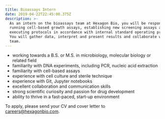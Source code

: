 ```yaml
---
title: Bioassays Intern
date: 2019-04-22T22:45:00.375Z
description: >-
  As an intern on the bioassays team at Hexagon Bio, you will be responsible for
  running cell-based growth assays, establishing new screening assays and
  executing protocols in accordance with internal standard operating procedures.
  You will gather data, interpret and present results and collaborate with the
  team.
---
```

* working towards a B.S. or M.S. in microbiology, molecular biology or related field
* familiarity with DNA experiments, including PCR, nucleic acid extraction
* familiarity with cell-based assays
* experience with cell culture and sterile technique
* experience with Git, Jupyter notebooks
* excellent collaboration and communication skills
* strong scientific curiosity and passion for drug development
* ability to thrive in a fast-paced, start-up environment

To apply, please send your CV and cover letter to careers@hexagonbio.com.

